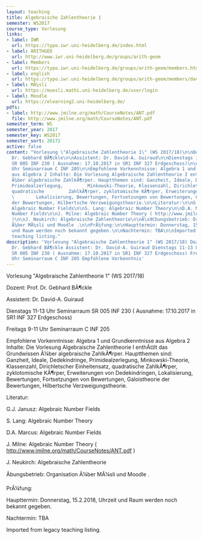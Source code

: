 ```yaml
---
layout: teaching
title: Algebraische Zahlentheorie 1
semester: WS2017
course_type: Vorlesung
links:
- label: IWR
  url: https://typo.iwr.uni-heidelberg.de/index.html
- label: ARITHGEO
  url: http://www.iwr.uni-heidelberg.de/groups/arith-geom
- label: Members
  url: https://typo.iwr.uni-heidelberg.de/groups/arith-geom/members.html
- label: english
  url: https://typo.iwr.uni-heidelberg.de/groups/arith-geom/members/david-guiraud/algebraische-zahlentheorie-1.html
- label: MÃ¼sli
  url: https://muesli.mathi.uni-heidelberg.de/user/login
- label: Moodle
  url: https://elearning2.uni-heidelberg.de/
pdfs:
- label: http://www.jmilne.org/math/CourseNotes/ANT.pdf
  file: http://www.jmilne.org/math/CourseNotes/ANT.pdf
semester_term: WS
semester_year: 2017
semester_key: WS2017
semester_sort: 20172
active: false
content: "Vorlesung \"Algebraische Zahlentheorie 1\" (WS 2017/18)\n\nDozent: Prof.
  Dr. Gebhard BÃ¶ckle\n\nAssistent: Dr. David-A. Guiraud\n\nDienstags 11-13 Uhr Seminarraum
  SR 005 INF 230 ( Ausnahme: 17.10.2017 in SR1 INF 327 Erdgeschoss)\n\nFreitags 9-11
  Uhr Seminarraum C INF 205\n\nEmpfohlene Vorkenntnisse: Algebra 1 und Grundkenntnisse
  aus Algebra 2 Inhalte: Die Vorlesung Algebraische Zahlentheorie I enthÃ¤lt das         Grundwissen
  Ã¼ber algebraische ZahlkÃ¶rper. Hauptthemen sind: Ganzheit, Ideale, Dedekindringe,
  Primidealzerlegung,         Minkowski-Theorie, Klassenzahl, Dirichletscher Einheitensatz,
  quadratische         ZahlkÃ¶rper, zyklotomische KÃ¶rper, Erweiterungen von Dedekindringen,
  \        Lokalisierung, Bewertungen, Fortsetzungen von Bewertungen, Galoistheorie
  der Bewertungen, Hilbertsche Verzweigungstheorie.\n\nLiteratur:\n\nG.J. Janusz:
  Algebraic Number Fields\n\nS. Lang: Algebraic Number Theory\n\nD.A. Marcus: Algebraic
  Number Fields\n\nJ. Milne: Algebraic Number Theory ( http://www.jmilne.org/math/CourseNotes/ANT.pdf
  )\n\nJ. Neukirch: Algebraische Zahlentheorie\n\nÃ\x9Cbungsbetrieb: Organisation
  Ã¼ber MÃ¼sli und Moodle .\n\nPrÃ¼fung:\n\nHaupttermin: Donnerstag, 15.2.2018, Uhrzeit
  und Raum werden noch bekannt gegeben.\n\nNachtermin: TBA\n\nImported from legacy
  teaching listing."
description: 'Vorlesung "Algebraische Zahlentheorie 1" (WS 2017/18) Dozent: Prof.
  Dr. Gebhard BÃ¶ckle Assistent: Dr. David-A. Guiraud Dienstags 11-13 Uhr Seminarraum
  SR 005 INF 230 ( Ausnahme: 17.10.2017 in SR1 INF 327 Erdgeschoss) Freitags 9-11
  Uhr Seminarraum C INF 205 Empfohlene Vorkenntnis'
---
```

Vorlesung "Algebraische Zahlentheorie 1" (WS 2017/18)

Dozent: Prof. Dr. Gebhard BÃ¶ckle

Assistent: Dr. David-A. Guiraud

Dienstags 11-13 Uhr Seminarraum SR 005 INF 230 ( Ausnahme: 17.10.2017 in SR1 INF 327 Erdgeschoss)

Freitags 9-11 Uhr Seminarraum C INF 205

Empfohlene Vorkenntnisse: Algebra 1 und Grundkenntnisse aus Algebra 2 Inhalte: Die Vorlesung Algebraische Zahlentheorie I enthÃ¤lt das         Grundwissen Ã¼ber algebraische ZahlkÃ¶rper. Hauptthemen sind: Ganzheit, Ideale, Dedekindringe, Primidealzerlegung,         Minkowski-Theorie, Klassenzahl, Dirichletscher Einheitensatz, quadratische         ZahlkÃ¶rper, zyklotomische KÃ¶rper, Erweiterungen von Dedekindringen,         Lokalisierung, Bewertungen, Fortsetzungen von Bewertungen, Galoistheorie der Bewertungen, Hilbertsche Verzweigungstheorie.

Literatur:

G.J. Janusz: Algebraic Number Fields

S. Lang: Algebraic Number Theory

D.A. Marcus: Algebraic Number Fields

J. Milne: Algebraic Number Theory ( http://www.jmilne.org/math/CourseNotes/ANT.pdf )

J. Neukirch: Algebraische Zahlentheorie

Ãbungsbetrieb: Organisation Ã¼ber MÃ¼sli und Moodle .

PrÃ¼fung:

Haupttermin: Donnerstag, 15.2.2018, Uhrzeit und Raum werden noch bekannt gegeben.

Nachtermin: TBA

Imported from legacy teaching listing.
